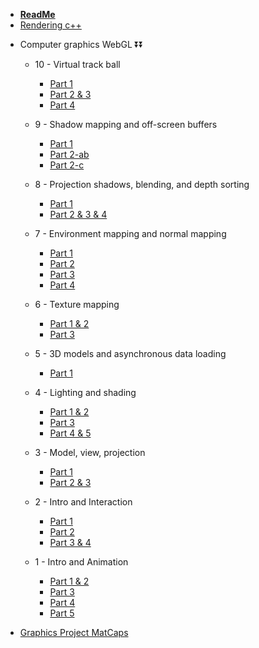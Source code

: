 <!-- docs/_sidebar.md -->
<!-- docsify serve docs -->

* [**ReadMe**](/) 
* [Rendering c++](rendering/rendering.md)

- Computer graphics WebGL ⏬⏬
    -  10 - Virtual track ball
        - [Part 1](work10/t101.md)
        - [Part 2 & 3](work10/t103.md)
        - [Part 4](work10/t104.md)
 
    -  9 - Shadow mapping and off-screen buffers
        - [Part 1](work9/t91.md) 
        - [Part 2-ab](work9/t92.md)
        - [Part 2-c](work9/t92c.md)

    -  8 - Projection shadows, blending, and depth sorting
        - [Part 1](work8/t81.md)
        - [Part 2 & 3 & 4](work8/t84.md)

    -  7 - Environment mapping and normal mapping
        - [Part 1](work7/t71.md) 
        - [Part 2](work7/t72.md)
        - [Part 3](work7/t73.md)
        - [Part 4](work7/t74.md)

    -  6 - Texture mapping
        - [Part 1 & 2](work6/t62.md)
        - [Part 3](work6/t63.md)

    -  5 - 3D models and asynchronous data loading
        - [Part 1](work5/t51.md) 

    -  4 - Lighting and shading
        - [Part 1 & 2](work4/t42.md)
        - [Part 3](work4/t43.md)
        - [Part 4 & 5](work4/t45.md)

    -  3 - Model, view, projection
        - [Part 1](work3/t31.md)
        - [Part 2 & 3](work3/t32.md)

    -  2 - Intro and Interaction
        - [Part 1](work2/t21.md)
        - [Part 2](work2/t22.md)
        - [Part 3 & 4](work2/t24.md)

    -  1 - Intro and Animation
        - [Part 1 & 2](work1/t11.md)
        - [Part 3](work1/t13.md)
        - [Part 4](work1/t14.md)
        - [Part 5](work1/t15.md)


* [Graphics Project MatCaps](matcap/matcap.md)


<!-- <img src="rendering/res/test.png" 
    alt="Picture" 
    style="display: block; margin: 0 auto" /> -->

<!-- <img align="left" src="rendering/res/test.png">
<img align="right" src="rendering/res/test.png"> -->

<!-- <figure>
  <img align="center" src="rendering/res/test.png" alt="Trulli" >
  <figcaption>Fig.1 - Trulli, Puglia, Italy.</figcaption>
</figure> -->
